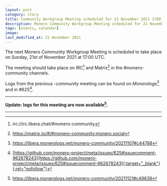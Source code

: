 ```yaml
---
layout: post
category: story
title: Community Workgroup Meeting scheduled for 21 November 2021 1700 UTC
description: Monero Community Workgroup Meeting scheduled for 21 November 2021 1700 UTC on IRC and Matrix.
tags: [events, calendar]
image: 
last_modified_at: 21 November 2021
---
```


The next Monero Community Workgroup Meeting is scheduled to take place on Sunday, 21st of November 2021 at 17:00 UTC.

The meeting should take place on IRC[^1] and Matrix[^2] in the #monero-community channels.

Logs from the previous *-community* meeting can be found on *Monerologs*[^3] and in #625[^4].

---

**Update: logs for this meeting are now available[^5].**

---

[^1]: irc://irc.libera.chat/#monero-community
[^2]: https://matrix.to/#/#monero-community:monero.social
[^3]: https://libera.monerologs.net/monero-community/20211107#c44788
[^4]: [https://github.com/monero-project/meta/issues/625#issuecomment-962678243](https://github.com/monero-project/meta/issues/625#issuecomment-962678243){:target="_blank"}{:rel="nofollow"}
[^5]: https://libera.monerologs.net/monero-community/20211121#c49639
